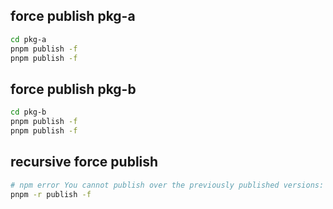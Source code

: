 ## force publish pkg-a

```sh
cd pkg-a
pnpm publish -f
pnpm publish -f
```

## force publish pkg-b

```sh
cd pkg-b
pnpm publish -f
pnpm publish -f
```

## recursive force publish

```sh
# npm error You cannot publish over the previously published versions: 1.0.0.
pnpm -r publish -f 
```
